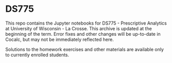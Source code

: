 # DS775

This repo contains the Jupyter notebooks for DS775 - Prescriptive Analytics at University of Wisconsin - La Crosse.  This archive is updated at the beginning of the term.  Error fixes and other changes will be up-to-date in Cocalc, but may not be immediately reflected here.

Solutions to the homework exercises and other materials are available only to currently enrolled students.


 
